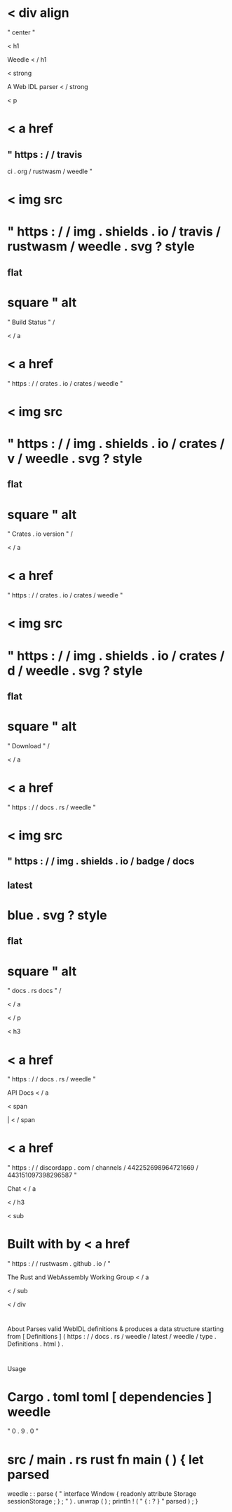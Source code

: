 <
div
align
=
"
center
"
>
<
h1
>
Weedle
<
/
h1
>
<
strong
>
A
Web
IDL
parser
<
/
strong
>
<
p
>
<
a
href
=
"
https
:
/
/
travis
-
ci
.
org
/
rustwasm
/
weedle
"
>
<
img
src
=
"
https
:
/
/
img
.
shields
.
io
/
travis
/
rustwasm
/
weedle
.
svg
?
style
=
flat
-
square
"
alt
=
"
Build
Status
"
/
>
<
/
a
>
<
a
href
=
"
https
:
/
/
crates
.
io
/
crates
/
weedle
"
>
<
img
src
=
"
https
:
/
/
img
.
shields
.
io
/
crates
/
v
/
weedle
.
svg
?
style
=
flat
-
square
"
alt
=
"
Crates
.
io
version
"
/
>
<
/
a
>
<
a
href
=
"
https
:
/
/
crates
.
io
/
crates
/
weedle
"
>
<
img
src
=
"
https
:
/
/
img
.
shields
.
io
/
crates
/
d
/
weedle
.
svg
?
style
=
flat
-
square
"
alt
=
"
Download
"
/
>
<
/
a
>
<
a
href
=
"
https
:
/
/
docs
.
rs
/
weedle
"
>
<
img
src
=
"
https
:
/
/
img
.
shields
.
io
/
badge
/
docs
-
latest
-
blue
.
svg
?
style
=
flat
-
square
"
alt
=
"
docs
.
rs
docs
"
/
>
<
/
a
>
<
/
p
>
<
h3
>
<
a
href
=
"
https
:
/
/
docs
.
rs
/
weedle
"
>
API
Docs
<
/
a
>
<
span
>
|
<
/
span
>
<
a
href
=
"
https
:
/
/
discordapp
.
com
/
channels
/
442252698964721669
/
443151097398296587
"
>
Chat
<
/
a
>
<
/
h3
>
<
sub
>
Built
with
by
<
a
href
=
"
https
:
/
/
rustwasm
.
github
.
io
/
"
>
The
Rust
and
WebAssembly
Working
Group
<
/
a
>
<
/
sub
>
<
/
div
>
#
#
About
Parses
valid
WebIDL
definitions
&
produces
a
data
structure
starting
from
[
Definitions
]
(
https
:
/
/
docs
.
rs
/
weedle
/
latest
/
weedle
/
type
.
Definitions
.
html
)
.
#
#
Usage
#
#
#
Cargo
.
toml
toml
[
dependencies
]
weedle
=
"
0
.
9
.
0
"
#
#
#
src
/
main
.
rs
rust
fn
main
(
)
{
let
parsed
=
weedle
:
:
parse
(
"
interface
Window
{
readonly
attribute
Storage
sessionStorage
;
}
;
"
)
.
unwrap
(
)
;
println
!
(
"
{
:
?
}
"
parsed
)
;
}
